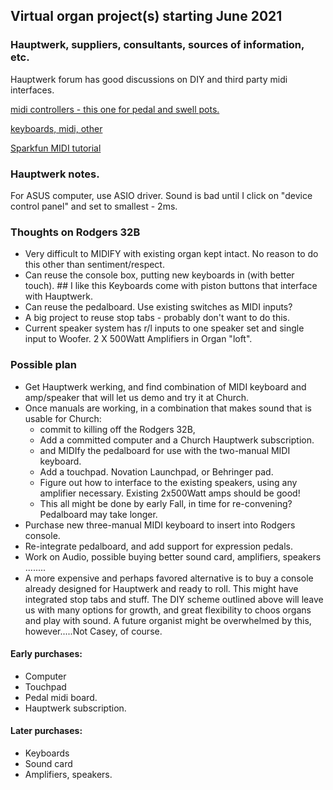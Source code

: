 

## Virtual organ project(s) starting June 2021

### Hauptwerk, suppliers, consultants, sources of information, etc.
Hauptwerk forum has good discussions on DIY and third party midi interfaces.

[midi controllers - this one for pedal and swell pots.](http://www.dtsmidisystems.com/midiencoders.html)

[keyboards, midi, other](https://us.midiworks.ca/)

[Sparkfun MIDI tutorial](https://learn.sparkfun.com/tutorials/midi-tutorial/all)

### Hauptwerk notes.
For ASUS computer, use ASIO driver.  Sound is bad until I click on "device control panel" and set to smallest - 2ms.  


### Thoughts on Rodgers 32B

* Very difficult to MIDIFY with existing organ kept intact.  No reason to do this other than sentiment/respect.
* Can reuse the console box, putting new keyboards in (with better touch). ## I like this   Keyboards come with piston buttons that interface with Hauptwerk.
* Can reuse the pedalboard.  Use existing switches as MIDI inputs? 
* A big project to reuse stop tabs - probably don't want to do this.
* Current speaker system has r/l inputs to one speaker set and single input to Woofer.  2 X 500Watt Amplifiers in Organ "loft".


### Possible plan

* Get Hauptwerk werking, and find combination of MIDI keyboard and amp/speaker that will let us demo and try it at Church.
* Once manuals are working, in a combination that makes sound that is usable for Church:
  * commit to killing off the Rodgers 32B, 
  * Add a committed computer and a Church Hauptwerk subscription.
  * and MIDIfy the pedalboard for use with the two-manual MIDI keyboard.
  * Add a touchpad.  Novation Launchpad, or Behringer pad.
  * Figure out how to interface to the existing speakers, using any amplifier necessary.  Existing 2x500Watt amps should be good!
  * This all might be done by early Fall, in time for re-convening? Pedalboard may take longer.
* Purchase new three-manual MIDI keyboard to insert into Rodgers console.
* Re-integrate pedalboard, and add support for expression pedals.
* Work on Audio, possible buying better sound card, amplifiers, speakers ........
* A more expensive and perhaps favored alternative is to buy a console already designed for Hauptwerk and ready to roll.  This might have integrated stop tabs and stuff.  The DIY scheme outlined above will leave us with many options for growth, and great flexibility to choos organs and play with sound.  A future organist might be overwhelmed by this, however.....Not Casey, of course.



#### Early purchases:
* Computer
* Touchpad
* Pedal midi board.
* Hauptwerk subscription.


#### Later purchases:
* Keyboards
* Sound card
* Amplifiers, speakers.  


